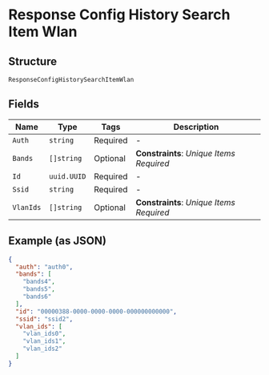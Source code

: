 
# Response Config History Search Item Wlan

## Structure

`ResponseConfigHistorySearchItemWlan`

## Fields

| Name | Type | Tags | Description |
|  --- | --- | --- | --- |
| `Auth` | `string` | Required | - |
| `Bands` | `[]string` | Optional | **Constraints**: *Unique Items Required* |
| `Id` | `uuid.UUID` | Required | - |
| `Ssid` | `string` | Required | - |
| `VlanIds` | `[]string` | Optional | **Constraints**: *Unique Items Required* |

## Example (as JSON)

```json
{
  "auth": "auth0",
  "bands": [
    "bands4",
    "bands5",
    "bands6"
  ],
  "id": "00000388-0000-0000-0000-000000000000",
  "ssid": "ssid2",
  "vlan_ids": [
    "vlan_ids0",
    "vlan_ids1",
    "vlan_ids2"
  ]
}
```

